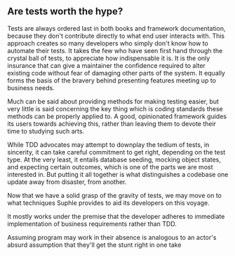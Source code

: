 ## Are tests worth the hype?

Tests are always ordered last in both books and framework documentation, because they don't contribute directly to what end user interacts with. This approach creates so many developers who simply don't know how to automate their tests. It takes the few who have seen first hand through the crystal ball of tests, to appreciate how indispensable it is. It is the only insurance that can give a maintainer the confidence required to alter existing code without fear of damaging other parts of the system. It equally forms the basis of the bravery behind presenting features meeting up to business needs.

Much can be said about providing methods for making testing easier, but very little is said concerning the key thing which is coding standards these methods can be properly applied to. A good, opinionated framework guides its users towards achieving this, rather than leaving them to devote their time to studying such arts.

While TDD advocates may attempt to downplay the tedium of tests, in sincerity, it can take careful commitment to get right, depending on the test type. At the very least, it entails database seeding, mocking object states, and expecting certain outcomes, which is one of the parts we are most interested in. But putting it all together is what distinguishes a codebase one update away from disaster, from another.

Now that we have a solid grasp of the gravity of tests, we may move on to what techniques Suphle provides to aid its developers on this voyage.

It mostly works under the premise that the developer adheres to immediate implementation of business requirements rather than TDD.

Assuming program may work in their absence is analogous to an actor's absurd assumption that they'll get the stunt right in one take